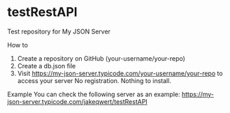 # testRestAPI
Test repository for My JSON Server

How to
1. Create a repository on GitHub (your-username/your-repo)
2. Create a db.json file
3. Visit https://my-json-server.typicode.com/your-username/your-repo to access your server
No registration. Nothing to install.

Example
You can check the following server as an example:
https://my-json-server.typicode.com/jakeqwert/testRestAPI
